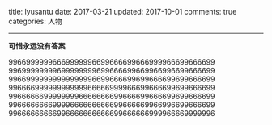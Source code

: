 title: lyusantu
date: 2017-03-21
updated: 2017-10-01
comments: true
categories: 人物

----------

<!-- more -->
**可惜永远没有答案**

99669999996669999996699666699666999966699666699 99699999999699999999699666699669966996699666699 99669999999999999996699666699699666699699666699 99666699999999999966666999966699666699699666699 99666666999999996666666699666699666699699666699 99666666669999666666666699666669966996699666699 99666666666996666666666699666666999966669999996

